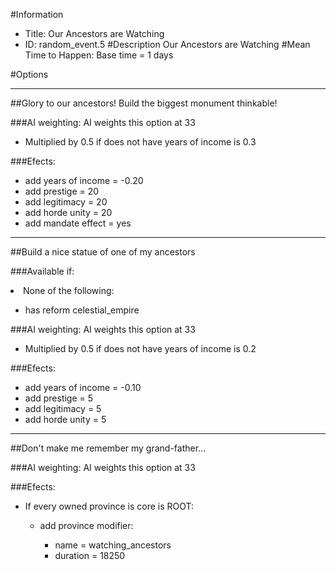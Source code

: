 #Information
 - Title: Our Ancestors are Watching
 - ID: random_event.5
#Description
Our Ancestors are Watching
#Mean Time to Happen:
Base time = 1 days

#Options

___
##Glory to our ancestors! Build the biggest monument thinkable!

###AI weighting:
AI weights this option at 33
 - Multiplied by 0.5 if does not have years of income is 0.3


###Efects:<ul><li>add years of income = -0.20</li><li>add prestige = 20</li><li>add legitimacy = 20</li><li>add horde unity = 20</li><li>add mandate effect = yes</li></ul>

___
##Build a nice statue of one of my ancestors

###Available if:
<li>None of the following:</li><ul><li>has reform celestial_empire</li></ul>

###AI weighting:
AI weights this option at 33
 - Multiplied by 0.5 if does not have years of income is 0.2


###Efects:<ul><li>add years of income = -0.10</li><li>add prestige = 5</li><li>add legitimacy = 5</li><li>add horde unity = 5</li></ul>

___
##Don't make me remember my grand-father...

###AI weighting:
AI weights this option at 33


###Efects:<ul><li>If every owned province is core is ROOT:</li><ul><li>add province modifier:</li><ul><li>name = watching_ancestors</li><li>duration = 18250</li></ul></ul></ul>
